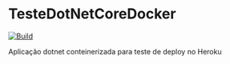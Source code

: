# TesteDotNetCoreDocker

[![Build](https://github.com/baiacfabio/TesteDotNetCoreDocker/actions/workflows/main.yml/badge.svg)](https://github.com/baiacfabio/TesteDotNetCoreDocker/actions/workflows/main.yml)

Aplicação dotnet conteinerizada para teste de deploy no Heroku
